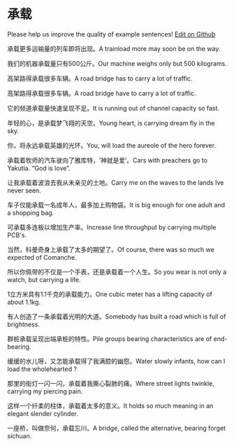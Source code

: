 # 承载

Please help us improve the quality of example sentences! [Edit on Github](https://github.com/jiyushe/jiyu-example-sentence-source/blob/main/chinese/chengzai.md)

<p><span class="chinese">承载更多运输量的列车即将出现。</span><span class="english">A trainload more may soon be on the way.</span></p>

<p><span class="chinese">我们的机器承载量只有500公斤。</span><span class="english">Our machine weighs only but 500 kilograms.</span></p>

<p><span class="chinese">高架路得承载很多车辆。</span><span class="english">A road bridge has to carry a lot of traffic.</span></p>

<p><span class="chinese">高架路得承载很多车辆。</span><span class="english">A road bridge have to carry a lot of traffic.</span></p>

<p><span class="chinese">它的频道承载量快速呈现不足。</span><span class="english">It is running out of channel capacity so fast.</span></p>

<p><span class="chinese">年轻的心，是承载梦飞翔的天空。</span><span class="english">Young heart, is carrying dream fly in the sky.</span></p>

<p><span class="chinese">你，将永远承载英雄的光环。</span><span class="english">You, will load the aureole of the hero forever.</span></p>

<p><span class="chinese">承载着牧师的汽车驶向了雅库特，‘神就是爱’。</span><span class="english">Cars with preachers go to Yakutia. “God is love”.</span></p>

<p><span class="chinese">让我承载着波浪去我从未亲见的土地。</span><span class="english">Carry me on the waves to the lands Ive never seen.</span></p>

<p><span class="chinese">车子仅能承载一名成年人，最多加上购物袋。</span><span class="english">It is big enough for one adult and a shopping bag.</span></p>

<p><span class="chinese">可承载多连板以增加生产率。</span><span class="english">Increase line throughput by carrying multiple PCB's.</span></p>

<p><span class="chinese">当然，科曼奇身上承载了太多的期望了。</span><span class="english">Of course, there was so much we expected of Comanche.</span></p>

<p><span class="chinese">所以你佩带的不仅是一个手表，还是承载着一个人生。</span><span class="english">So you wear is not only a watch, but carrying a life.</span></p>

<p><span class="chinese">1立方米具有1.1千克的承载能力。</span><span class="english">One cubic meter has a lifting capacity of about 1.1kg.</span></p>

<p><span class="chinese">有人创造了一条承载着光明的大道。</span><span class="english">Somebody has built a road which is full of brightness.</span></p>

<p><span class="chinese">群桩承载呈现出端承桩的特性。</span><span class="english">Pile groups bearing characteristics are of end-bearing.</span></p>

<p><span class="chinese">缓缓的水儿呀，又怎能承载得了我满腔的幽怨。</span><span class="english">Water slowly infants, how can I load the wholehearted ?</span></p>

<p><span class="chinese">那里的街灯一闪一闪，承载着我撕心裂肺的痛。</span><span class="english">Where street lights twinkle, carrying my piercing pain.</span></p>

<p><span class="chinese">这样一个纤柔的柱体，承载着太多的意义。</span><span class="english">It holds so much meaning in an elegant slender cylinder.</span></p>

<p><span class="chinese">一座桥，叫做奈何，承载忘川。</span><span class="english">A bridge, called the alternative, bearing forget sichuan.</span></p>

